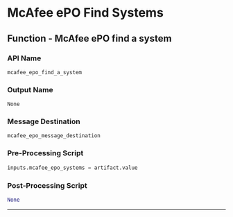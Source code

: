 <!--
    DO NOT MANUALLY EDIT THIS FILE
    THIS FILE IS AUTOMATICALLY GENERATED WITH resilient-circuits codegen
-->

# McAfee ePO Find Systems

## Function - McAfee ePO find a system

### API Name
`mcafee_epo_find_a_system`

### Output Name
`None`

### Message Destination
`mcafee_epo_message_destination`

### Pre-Processing Script
```python
inputs.mcafee_epo_systems = artifact.value
```

### Post-Processing Script
```python
None
```

---

